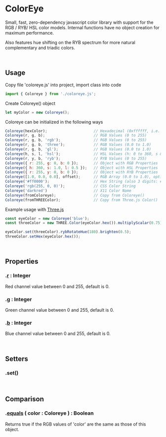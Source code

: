 # ColorEye
Small, fast, zero-dependency javascript color library with support for the RGB / RYB/ HSL color models. Internal functions have no object creation for maximum performance. 

Also features hue shifting on the RYB spectrum for more natural complementary and triadic colors.

<br>

## Usage

Copy file 'coloreye.js' into project, import class into code

```javascript
import { Coloreye } from './coloreye.js';
```

Create Coloreye() object

```javascript
let myColor = new Coloreye();
```

Coloreye can be initialized in the following ways

```javascript
Coloreye(hexColor);                     // Hexadecimal (0xffffff, i.e. 16777215)
Coloreye(r, g, b);                      // RGB Values (0 to 255)
Coloreye(r, g, b, 'rgb');               // RGB Values (0 to 255)
Coloreye(r, g, b, 'three');             // RGB Values (0.0 to 1.0)
Coloreye(r, g, b, 'gl');                // RGB Values (0.0 to 1.0)
Coloreye(h, s, l, 'hsl');               // HSL Values (h: 0 to 360, s & l: 0.0 to 1.0)
Coloreye(r, y, b, 'ryb');               // RYB Values (0 to 255)
Coloreye({ r: 255, g: 0, b: 0 });       // Object with RGB Properties
Coloreye({ h: 360, s: 1.0, l: 0.5 });   // Object with HSL Properties
Coloreye({ r: 255, y: 0, b: 0 });       // Object with RYB Properties
Coloreye([1.0, 0.0, 0.0], offset);      // RGB Array (0.0 to 1.0), optional array offset
Coloreye('#ff0000');                    // Hex String (also 3 digits: #f00)
Coloreye('rgb(255, 0, 0)');             // CSS Color String
Coloreye('darkred')                     // X11 Color Name
Coloreye(fromColoreye);                 // Copy from Coloreye()
Coloreye(fromTHREEColor);               // Copy from Three.js Color()
```

Example usage with [Three.js](https://threejs.org/)
```javascript
const eyeColor = new Coloreye('blue');
const threeColor = new THREE.Color(eyeColor.hex()).multiplyScalar(0.75);

eyeColor.set(threeColor).rybRotateHue(180).brighten(0.5);
threeColor.setHex(eyeColor.hex());
```
<br>

## Properties

### .[r]() : Integer
Red channel value between 0 and 255, default is 0.

### .[g]() : Integer
Green channel value between 0 and 255, default is 0.

### .[b]() : Integer
Blue channel value between 0 and 255, default is 0.

<br>

## Setters

### .set()

<br>

## Comparison

### .[equals]() ( color : Coloreye ) : Boolean
Returns true if the RGB values of 'color' are the same as those of this object.